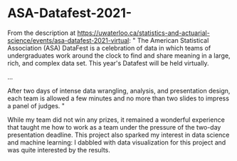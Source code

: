 # ASA-Datafest-2021-

From the description at https://uwaterloo.ca/statistics-and-actuarial-science/events/asa-datafest-2021-virtual:
"
The American Statistical Association (ASA) DataFest is a celebration of data in which teams of undergraduates work around the clock to find and share meaning in a large, rich, and complex data set. This year's Datafest will be held virtually.

...

After two days of intense data wrangling, analysis, and presentation design, each team is allowed a few minutes and no more than two slides to impress a panel of judges. 
"

While my team did not win any prizes, it remained a wonderful experience that taught me how to work as a team under the pressure of the two-day presentation deadline. This project also sparked my interest in data science and machine learning: I dabbled with data visualization for this project and was quite interested by the results. 

